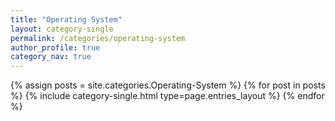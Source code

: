 ```yaml
---
title: "Operating System"
layout: category-single
permalink: /categories/operating-system
author_profile: true
category_nav: true
---
```

{% assign posts = site.categories.Operating-System %}
{% for post in posts %} {% include category-single.html type=page.entries_layout %} {% endfor %}